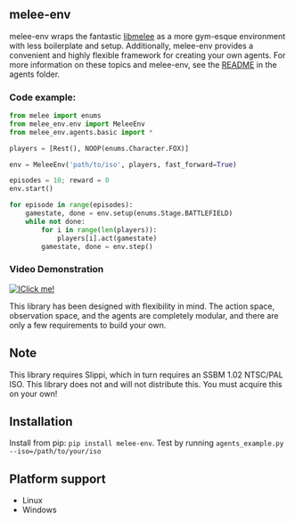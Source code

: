 melee-env
---
melee-env wraps the fantastic [libmelee](https://github.com/altf4/libmelee) as a more gym-esque environment with less boilerplate and setup. Additionally, melee-env provides a convenient and highly flexible framework for creating your own agents. For more information on these topics and melee-env, see the [README](melee_env/agents/README.md) in the agents folder.

### Code example: 
```python
from melee import enums
from melee_env.env import MeleeEnv
from melee_env.agents.basic import *

players = [Rest(), NOOP(enums.Character.FOX)]

env = MeleeEnv('path/to/iso', players, fast_forward=True)

episodes = 10; reward = 0
env.start()

for episode in range(episodes):
    gamestate, done = env.setup(enums.Stage.BATTLEFIELD)
    while not done:
        for i in range(len(players)):
            players[i].act(gamestate)
        gamestate, done = env.step()
```

### Video Demonstration
[![IClick me!](https://img.youtube.com/vi/c-MyFS2PAu8/0.jpg)](https://www.youtube.com/watch?v=c-MyFS2PAu8)

This library has been designed with flexibility in mind. The action space, observation space, and the agents are completely modular, and there are only a few requirements to build your own. 

## Note
This library requires Slippi, which in turn requires an SSBM 1.02 NTSC/PAL ISO. This library does not and will not distribute this. You must acquire this on your own!

## Installation
Install from pip: `pip install melee-env`. Test by running `agents_example.py --iso=/path/to/your/iso` 

## Platform support
* Linux
* Windows
